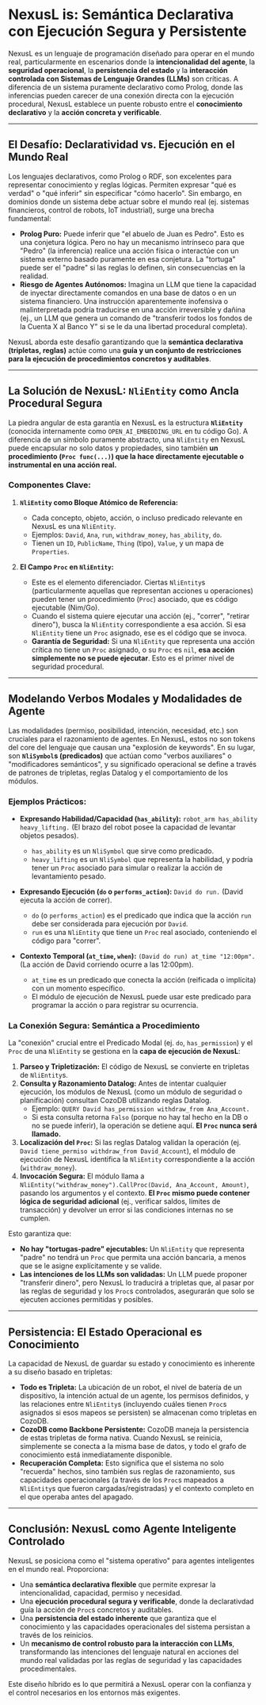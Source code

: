 # NexusL is: Semántica Declarativa con Ejecución Segura y Persistente

NexusL es un lenguaje de programación diseñado para operar en el mundo real, particularmente en escenarios donde la **intencionalidad del agente**, la **seguridad operacional**, la **persistencia del estado** y la **interacción controlada con Sistemas de Lenguaje Grandes (LLMs)** son críticas. A diferencia de un sistema puramente declarativo como Prolog, donde las inferencias pueden carecer de una conexión directa con la ejecución procedural, NexusL establece un puente robusto entre el **conocimiento declarativo** y la **acción concreta y verificable**.

---

## El Desafío: Declaratividad vs. Ejecución en el Mundo Real

Los lenguajes declarativos, como Prolog o RDF, son excelentes para representar conocimiento y reglas lógicas. Permiten expresar "qué es verdad" o "qué inferir" sin especificar "cómo hacerlo". Sin embargo, en dominios donde un sistema debe actuar sobre el mundo real (ej. sistemas financieros, control de robots, IoT industrial), surge una brecha fundamental:

* **Prolog Puro:** Puede inferir que "el abuelo de Juan es Pedro". Esto es una conjetura lógica. Pero no hay un mecanismo intrínseco para que "Pedro" (la inferencia) realice una acción física o interactúe con un sistema externo basado puramente en esa conjetura. La "tortuga" puede ser el "padre" si las reglas lo definen, sin consecuencias en la realidad.
* **Riesgo de Agentes Autónomos:** Imagina un LLM que tiene la capacidad de inyectar directamente comandos en una base de datos o en un sistema financiero. Una instrucción aparentemente inofensiva o malinterpretada podría traducirse en una acción irreversible y dañina (ej., un LLM que genera un comando de "transferir todos los fondos de la Cuenta X al Banco Y" si se le da una libertad procedural completa).

NexusL aborda este desafío garantizando que la **semántica declarativa (tripletas, reglas)** actúe como una **guía y un conjunto de restricciones para la ejecución de procedimientos concretos y auditables**.

---

## La Solución de NexusL: `NliEntity` como Ancla Procedural Segura

La piedra angular de esta garantía en NexusL es la estructura **`NliEntity`** (conocida internamente como `OPEN_AI_EMBEDDING_URL` en tu código Go). A diferencia de un símbolo puramente abstracto, una `NliEntity` en NexusL puede encapsular no solo datos y propiedades, sino también **un procedimiento (`Proc func(...)`) que la hace directamente ejecutable o instrumental en una acción real.**

### Componentes Clave:

1.  **`NliEntity` como Bloque Atómico de Referencia:**
    * Cada concepto, objeto, acción, o incluso predicado relevante en NexusL es una `NliEntity`.
    * Ejemplos: `David`, `Ana`, `run`, `withdraw_money`, `has_ability`, `do`.
    * Tienen un `ID`, `PublicName`, `Thing` (tipo), `Value`, y un mapa de `Properties`.

2.  **El Campo `Proc` en `NliEntity`:**
    * Este es el elemento diferenciador. Ciertas `NliEntity`s (particularmente aquellas que representan acciones u operaciones) pueden tener un procedimiento (`Proc`) asociado, que es código ejecutable (Nim/Go).
    * Cuando el sistema quiere ejecutar una acción (ej., "correr", "retirar dinero"), busca la `NliEntity` correspondiente a esa acción. Si esa `NliEntity` tiene un `Proc` asignado, ese es el código que se invoca.
    * **Garantía de Seguridad:** Si una `NliEntity` que representa una acción crítica no tiene un `Proc` asignado, o su `Proc` es `nil`, **esa acción simplemente no se puede ejecutar**. Esto es el primer nivel de seguridad procedural.

---

## Modelando Verbos Modales y Modalidades de Agente

Las modalidades (permiso, posibilidad, intención, necesidad, etc.) son cruciales para el razonamiento de agentes. En NexusL, estos no son tokens del core del lenguaje que causan una "explosión de keywords". En su lugar, son **`NliSymbol`s (predicados)** que actúan como "verbos auxiliares" o "modificadores semánticos", y su significado operacional se define a través de patrones de tripletas, reglas Datalog y el comportamiento de los módulos.

### Ejemplos Prácticos:

* **Expresando Habilidad/Capacidad (`has_ability`):**
    `robot_arm has_ability heavy_lifting.` (El brazo del robot posee la capacidad de levantar objetos pesados).
    * `has_ability` es un `NliSymbol` que sirve como predicado.
    * `heavy_lifting` es un `NliSymbol` que representa la habilidad, y podría tener un `Proc` asociado para simular o realizar la acción de levantamiento pesado.

* **Expresando Ejecución (`do` o `performs_action`):**
    `David do run.` (David ejecuta la acción de correr).
    * `do` (o `performs_action`) es el predicado que indica que la acción `run` debe ser considerada para ejecución por `David`.
    * `run` es una `NliEntity` que tiene un `Proc` real asociado, conteniendo el código para "correr".

* **Contexto Temporal (`at_time`, `when`):**
    `(David do run) at_time "12:00pm".` (La acción de David corriendo ocurre a las 12:00pm).
    * `at_time` es un predicado que conecta la acción (reificada o implícita) con un momento específico.
    * El módulo de ejecución de NexusL puede usar este predicado para programar la acción o para registrar su ocurrencia.

### La Conexión Segura: Semántica a Procedimiento

La "conexión" crucial entre el Predicado Modal (ej. `do`, `has_permission`) y el `Proc` de una `NliEntity` se gestiona en la **capa de ejecución de NexusL**:

1.  **Parseo y Tripletización:** El código de NexusL se convierte en tripletas de `NliEntity`s.
2.  **Consulta y Razonamiento Datalog:** Antes de intentar cualquier ejecución, los módulos de NexusL (como un módulo de seguridad o planificación) consultan CozoDB utilizando reglas Datalog.
    * Ejemplo: `QUERY David has_permission withdraw_from Ana_Account.`
    * Si esta consulta retorna `Falso` (porque no hay tal hecho en la DB o no se puede inferir), la operación se detiene aquí. **El `Proc` nunca será llamado.**
3.  **Localización del `Proc`:** Si las reglas Datalog validan la operación (ej. `David tiene_permiso withdraw_from David_Account`), el módulo de ejecución de NexusL identifica la `NliEntity` correspondiente a la acción (`withdraw_money`).
4.  **Invocación Segura:** El módulo llama a `NliEntity("withdraw_money").CallProc(David, Ana_Account, Amount)`, pasando los argumentos y el contexto. **El `Proc` mismo puede contener lógica de seguridad adicional** (ej., verificar saldos, límites de transacción) y devolver un error si las condiciones internas no se cumplen.

Esto garantiza que:

* **No hay "tortugas-padre" ejecutables:** Un `NliEntity` que representa "padre" no tendrá un `Proc` que permita una acción bancaria, a menos que se le asigne explícitamente y se valide.
* **Las intenciones de los LLMs son validadas:** Un LLM puede proponer "transferir dinero", pero NexusL lo traducirá a tripletas que, al pasar por las reglas de seguridad y los `Proc`s controlados, asegurarán que solo se ejecuten acciones permitidas y posibles.

---

## Persistencia: El Estado Operacional es Conocimiento

La capacidad de NexusL de guardar su estado y conocimiento es inherente a su diseño basado en tripletas:

* **Todo es Tripleta:** La ubicación de un robot, el nivel de batería de un dispositivo, la intención actual de un agente, los permisos definidos, y las relaciones entre `NliEntity`s (incluyendo cuáles tienen `Proc`s asignados si esos mapeos se persisten) se almacenan como tripletas en CozoDB.
* **CozoDB como Backbone Persistente:** CozoDB maneja la persistencia de estas tripletas de forma nativa. Cuando NexusL se reinicia, simplemente se conecta a la misma base de datos, y todo el grafo de conocimiento está inmediatamente disponible.
* **Recuperación Completa:** Esto significa que el sistema no solo "recuerda" hechos, sino también sus reglas de razonamiento, sus capacidades operacionales (a través de los `Proc`s mapeados a `NliEntity`s que fueron cargadas/registradas) y el contexto completo en el que operaba antes del apagado.

---

## Conclusión: NexusL como Agente Inteligente Controlado

NexusL se posiciona como el "sistema operativo" para agentes inteligentes en el mundo real. Proporciona:

* Una **semántica declarativa flexible** que permite expresar la intencionalidad, capacidad, permiso y necesidad.
* Una **ejecución procedural segura y verificable**, donde la declarativdad guía la acción de `Proc`s concretos y auditables.
* Una **persistencia del estado inherente** que garantiza que el conocimiento y las capacidades operacionales del sistema persistan a través de los reinicios.
* Un **mecanismo de control robusto para la interacción con LLMs**, transformando las intenciones del lenguaje natural en acciones del mundo real validadas por las reglas de seguridad y las capacidades procedimentales.

Este diseño híbrido es lo que permitirá a NexusL operar con la confianza y el control necesarios en los entornos más exigentes.
